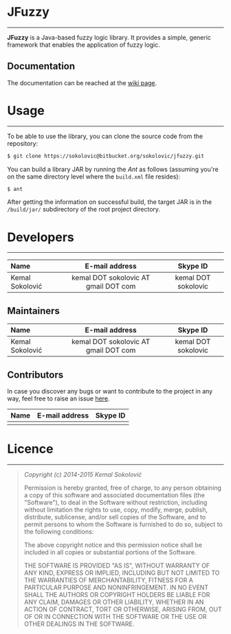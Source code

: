 # JFuzzy
* * *

**JFuzzy** is a Java-based fuzzy logic library. It provides a simple, generic framework that enables the application of fuzzy logic. 

## Documentation 

The documentation can be reached at the [wiki page](https://bitbucket.org/sokolovic/jfuzzy/wiki).

# Usage
* * *

To be able to use the library, you can clone the source code from the repository:

```sh
$ git clone https://sokolovic@bitbucket.org/sokolovic/jfuzzy.git
```

You can build a library JAR by running the *Ant* as follows (assuming you're on the same directory level where the ```build.xml``` file resides):

```sh
$ ant
```

After getting the information on successful build, the target JAR is in the ```/build/jar/``` subdirectory of the root project directory. 

# Developers
* * *

| Name            | E-mail address                       | Skype ID            |
|:----------------|:------------------------------------:|:-------------------:|
| Kemal Sokolović | kemal DOT sokolovic AT gmail DOT com | kemal DOT sokolovic |


## Maintainers

| Name            | E-mail address                       | Skype ID            |
|:----------------|:------------------------------------:|:-------------------:|
| Kemal Sokolović | kemal DOT sokolovic AT gmail DOT com | kemal DOT sokolovic |


## Contributors

In case you discover any bugs or want to contribute to the project in any way, feel free to raise an issue [here](https://bitbucket.org/sokolovic/jfuzzy/issues).

| Name            | E-mail address                       | Skype ID            |
|:----------------|:------------------------------------:|:-------------------:|
|                 |                                      |                     |

# Licence
* * *

> *Copyright (c) 2014-2015 Kemal Sokolović <kemal DOT sokolovic AT gmail DOT com>*
>
> Permission is hereby granted, free of charge, to any person obtaining a copy of
> this software and associated documentation files (the "Software"), to deal in the
> Software without restriction, including without limitation the rights to use,
> copy, modify, merge, publish, distribute, sublicense, and/or sell copies of the
> Software, and to permit persons to whom the Software is furnished to do so,
> subject to the following conditions:
>
> The above copyright notice and this permission notice shall be included in all
> copies or substantial portions of the Software.
> 
> THE SOFTWARE IS PROVIDED "AS IS", WITHOUT WARRANTY OF ANY KIND, EXPRESS OR
> IMPLIED, INCLUDING BUT NOT LIMITED TO THE WARRANTIES OF MERCHANTABILITY,
> FITNESS FOR A PARTICULAR PURPOSE AND NONINFRINGEMENT.
> IN NO EVENT SHALL THE AUTHORS OR COPYRIGHT HOLDERS BE LIABLE FOR ANY CLAIM,
> DAMAGES OR OTHER LIABILITY, WHETHER IN AN ACTION OF CONTRACT, TORT OR OTHERWISE,
> ARISING FROM, OUT OF OR IN CONNECTION WITH THE SOFTWARE OR THE USE OR OTHER
> DEALINGS IN THE SOFTWARE.

